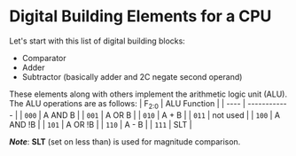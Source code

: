 # Digital Building Elements for a CPU

Let's start with this list of digital building blocks:
* Comparator
* Adder
* Subtractor (basically adder and 2C negate second operand)

These elements along with others implement the arithmetic logic unit (ALU). The ALU operations are as follows:
| F<sub>2:0</sub> | ALU Function |
| ---- | ------------ |
| ```000``` | A AND B |
| ```001``` | A OR B |
| ```010``` | A + B |
| ```011``` | not used |
| ```100``` | A AND !B |
| ```101``` | A OR !B |
| ```110``` | A - B |
| ```111``` | SLT |

***Note***: **SLT** (set on less than) is used for magnitude comparison.



